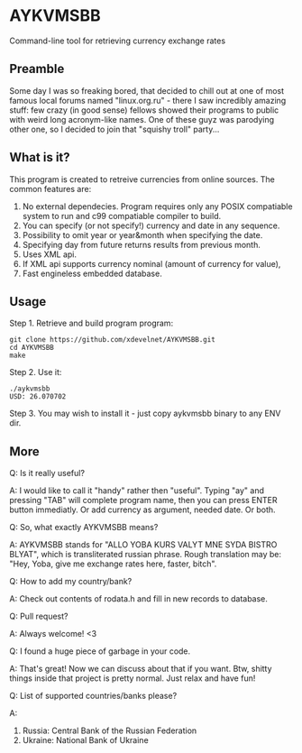 # AYKVMSBB

Command-line tool for retrieving currency exchange rates

## Preamble

Some day I was so freaking bored, that decided to chill out at one of most famous local forums named "linux.org.ru" - there I saw incredibly amazing stuff: few crazy (in good sense) fellows showed their programs to public with weird long acronym-like names. One of these guyz was parodying other one, so I decided to join that "squishy troll" party...

## What is it?

This program is created to retreive currencies from online sources. The common features are:

1. No external dependecies. Program requires only any POSIX compatiable system to run and c99 compatiable compiler to build.
2. You can specify (or not specify!) currency and date in any sequence.
3. Possibility to omit year or year&month when specifying the date.
4. Specifying day from future returns results from previous month.
5. Uses XML api.
6. If XML api supports currency nominal (amount of currency for value),
7. Fast engineless embedded database.

## Usage

Step 1. Retrieve and build program program:
```
git clone https://github.com/xdevelnet/AYKVMSBB.git
cd AYKVMSBB
make
```
Step 2. Use it:
```
./aykvmsbb
USD: 26.070702
```
Step 3. You may wish to install it - just copy aykvmsbb binary to any ENV dir.

## More

Q: Is it really useful?

A: I would like to call it "handy" rather then "useful". Typing "ay" and pressing "TAB" will complete program name, then you can press ENTER button immediatly. Or add currency as argument, needed date. Or both.

Q: So, what exactly AYKVMSBB means?

A: AYKVMSBB stands for "ALLO YOBA KURS VALYT MNE SYDA BISTRO BLYAT", which is transliterated russian phrase. Rough translation may be: "Hey, Yoba, give me exchange rates here, faster, bitch".

Q: How to add my country/bank?

A: Check out contents of rodata.h and fill in new records to database.

Q: Pull request?

A: Always welcome! <3

Q: I found a huge piece of garbage in your code.

A: That's great! Now we can discuss about that if you want. Btw, shitty things inside that project is pretty normal. Just relax and have fun!

Q: List of supported countries/banks please?

A:

1. Russia: Central Bank of the Russian Federation
2. Ukraine: National Bank of Ukraine
